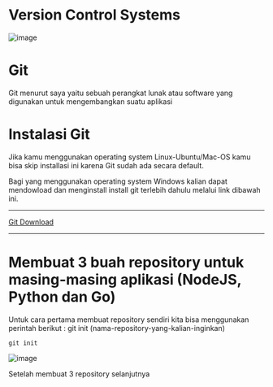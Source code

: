 # Version Control Systems

![image](https://user-images.githubusercontent.com/106061407/170829146-6659e918-d5b0-4f81-b203-650e747c020a.png)

# Git
Git menurut saya yaitu sebuah perangkat lunak atau software yang digunakan untuk mengembangkan suatu aplikasi

# Instalasi Git

Jika kamu menggunakan operating system Linux-Ubuntu/Mac-OS kamu bisa skip installasi ini karena Git sudah ada secara default.


Bagi yang menggunakan operating system Windows kalian dapat mendowload dan menginstall install git terlebih dahulu melalui link dibawah ini.

-------------
[Git Download](https://git-scm.com/downloads)

-------------

# Membuat 3 buah repository untuk masing-masing aplikasi (NodeJS, Python dan Go)

Untuk cara pertama membuat repository sendiri kita bisa menggunakan perintah berikut :
git init (nama-repository-yang-kalian-inginkan)

```
git init
```

![image](https://user-images.githubusercontent.com/106061407/170830880-594d11b7-d097-4f1b-8957-eedb820ff2a9.png)

Setelah membuat 3 repository selanjutnya 
